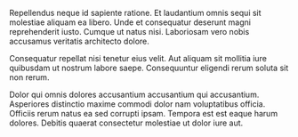 Repellendus neque id sapiente ratione. Et laudantium omnis sequi sit molestiae aliquam ea libero. Unde et consequatur deserunt magni reprehenderit iusto. Cumque ut natus nisi. Laboriosam vero nobis accusamus veritatis architecto dolore.
 Consequatur repellat nisi tenetur eius velit. Aut aliquam sit mollitia iure quibusdam ut nostrum labore saepe. Consequuntur eligendi rerum soluta sit non rerum.
 Dolor qui omnis dolores accusantium accusantium qui accusantium. Asperiores distinctio maxime commodi dolor nam voluptatibus officia. Officiis rerum natus ea sed corrupti ipsam. Tempora est est eaque harum dolores. Debitis quaerat consectetur molestiae ut dolor iure aut.